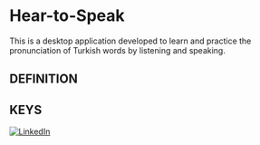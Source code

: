 # Hear-to-Speak
This is a desktop application developed to learn and practice the pronunciation of Turkish words by listening and speaking.

## DEFINITION

## KEYS 

[![LinkedIn](https://brand.linkedin.com/content/dam/me/business/en-us/amp/brand-site/v2/bg/LI-Bug.svg.original.svg)]([link](https://www.linkedin.com/in/mustafa8demir/)) 




